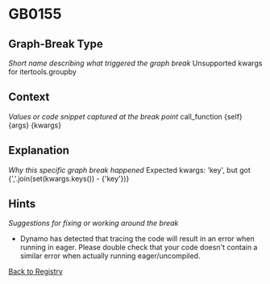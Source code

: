 # GB0155

## Graph-Break Type
*Short name describing what triggered the graph break*
Unsupported kwargs for itertools.groupby

## Context
*Values or code snippet captured at the break point*
call_function {self} {args} {kwargs}

## Explanation
*Why this specific graph break happened*
Expected kwargs: 'key', but got {','.join(set(kwargs.keys()) - {'key'})}

## Hints
*Suggestions for fixing or working around the break*
- Dynamo has detected that tracing the code will result in an error when running in eager. Please double check that your code doesn't contain a similar error when actually running eager/uncompiled.



[Back to Registry](../index.md)
